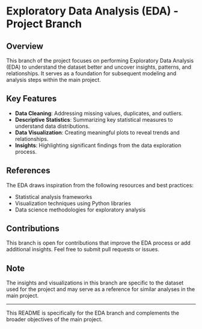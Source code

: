 # Exploratory Data Analysis (EDA) - Project Branch

## Overview
This branch of the project focuses on performing Exploratory Data Analysis (EDA) to understand the dataset better and uncover insights, patterns, and relationships. It serves as a foundation for subsequent modeling and analysis steps within the main project.

## Key Features
- **Data Cleaning**: Addressing missing values, duplicates, and outliers.
- **Descriptive Statistics**: Summarizing key statistical measures to understand data distributions.
- **Data Visualization**: Creating meaningful plots to reveal trends and relationships.
- **Insights**: Highlighting significant findings from the data exploration process.

## References
The EDA draws inspiration from the following resources and best practices:
- Statistical analysis frameworks
- Visualization techniques using Python libraries
- Data science methodologies for exploratory analysis

## Contributions
This branch is open for contributions that improve the EDA process or add additional insights. Feel free to submit pull requests or issues.

## Note
The insights and visualizations in this branch are specific to the dataset used for the project and may serve as a reference for similar analyses in the main project.

---
This README is specifically for the EDA branch and complements the broader objectives of the main project.

